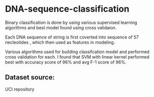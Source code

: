 # DNA-sequence-classification
Binary classification is done by using various supervised learning algorithms and best model found using cross validaion.

Each DNA sequence of string is first coverted into sequence of 57 necleotides , which then used as features in modeling.

Various algorithms used for building classifcation model and performed cross validation for each. I found that SVM with linear kernel performed best with accuracy score of 96% and avg F-1 score of 96%.

## Dataset source:
UCI repository
